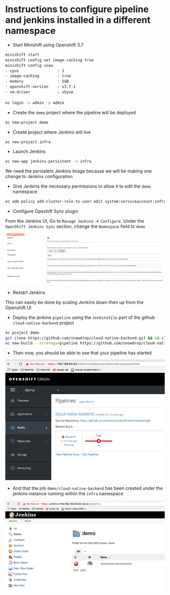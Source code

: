 # Instructions to configure pipeline and jenkins installed in a different namespace

- Start Minishift using Openshift 3.7
```bash
minishift start
minishift config set image-caching true
minishift config view 
- cpus                 : 2
- image-caching        : true
- memory               : 5GB
- openshift-version    : v3.7.1
- vm-driver            : xhyve

oc login -u admin -p admin
```

- Create the `demo` project where the pipeline will be deployed

```bash
oc new-project demo
```

- Create project where Jenkins will live

```bash
oc new-project infra
```

- Launch Jenkins

```bash
oc new-app jenkins-persistent -n infra
```

We need the persistent Jenkins image because we will be making one change to Jenkins configuration

- Give Jenkins the necessary permissions to allow it to edit the `demo` namespace

```bash
oc adm policy add-cluster-role-to-user edit system:serviceaccount:infra:jenkins -n demo
```

- Configure Opeshift Sync plugin 

From the Jenkins UI, Go to `Manage Jenkins` -> `Configure`.
Under the `OpenShift Jenkins Sync` section, change the `Namespace` field to `demo`

![](image/sync-namespace.png)

- Restart Jenkins

This can easily be done by scaling Jenkins down then up from the Openshift UI  


- Deploy the jenkins `pipeline` using the `Jenkinsfile` part of the github `cloud-native-backend` project 

```bash
oc project demo
git clone https://github.com/snowdrop/cloud-native-backend.git && cd cloud-native-backen
oc new-build --strategy=pipeline https://github.com/snowdrop/cloud-native-backend.git
```

- Then now, you should be able to see that your pipeline has started

![](image/pipeline-started.png) 

- And that the job `demo/cloud-native-backend` has been created under the jenkins instance
  running within the `infra` namespace

![](image/job-created.png) 




